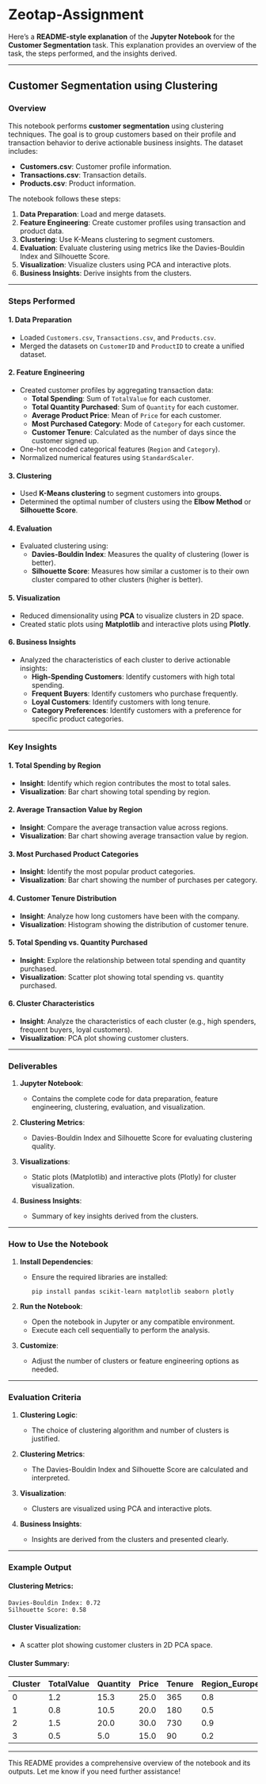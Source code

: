 # Zeotap-Assignment

Here’s a **README-style explanation** of the **Jupyter Notebook** for the **Customer Segmentation** task. This explanation provides an overview of the task, the steps performed, and the insights derived.

---

## **Customer Segmentation using Clustering**

### **Overview**
This notebook performs **customer segmentation** using clustering techniques. The goal is to group customers based on their profile and transaction behavior to derive actionable business insights. The dataset includes:
- **Customers.csv**: Customer profile information.
- **Transactions.csv**: Transaction details.
- **Products.csv**: Product information.

The notebook follows these steps:
1. **Data Preparation**: Load and merge datasets.
2. **Feature Engineering**: Create customer profiles using transaction and product data.
3. **Clustering**: Use K-Means clustering to segment customers.
4. **Evaluation**: Evaluate clustering using metrics like the Davies-Bouldin Index and Silhouette Score.
5. **Visualization**: Visualize clusters using PCA and interactive plots.
6. **Business Insights**: Derive insights from the clusters.

---

### **Steps Performed**

#### **1. Data Preparation**
- Loaded `Customers.csv`, `Transactions.csv`, and `Products.csv`.
- Merged the datasets on `CustomerID` and `ProductID` to create a unified dataset.

#### **2. Feature Engineering**
- Created customer profiles by aggregating transaction data:
  - **Total Spending**: Sum of `TotalValue` for each customer.
  - **Total Quantity Purchased**: Sum of `Quantity` for each customer.
  - **Average Product Price**: Mean of `Price` for each customer.
  - **Most Purchased Category**: Mode of `Category` for each customer.
  - **Customer Tenure**: Calculated as the number of days since the customer signed up.
- One-hot encoded categorical features (`Region` and `Category`).
- Normalized numerical features using `StandardScaler`.

#### **3. Clustering**
- Used **K-Means clustering** to segment customers into groups.
- Determined the optimal number of clusters using the **Elbow Method** or **Silhouette Score**.

#### **4. Evaluation**
- Evaluated clustering using:
  - **Davies-Bouldin Index**: Measures the quality of clustering (lower is better).
  - **Silhouette Score**: Measures how similar a customer is to their own cluster compared to other clusters (higher is better).

#### **5. Visualization**
- Reduced dimensionality using **PCA** to visualize clusters in 2D space.
- Created static plots using **Matplotlib** and interactive plots using **Plotly**.

#### **6. Business Insights**
- Analyzed the characteristics of each cluster to derive actionable insights:
  - **High-Spending Customers**: Identify customers with high total spending.
  - **Frequent Buyers**: Identify customers who purchase frequently.
  - **Loyal Customers**: Identify customers with long tenure.
  - **Category Preferences**: Identify customers with a preference for specific product categories.

---

### **Key Insights**

#### **1. Total Spending by Region**
- **Insight**: Identify which region contributes the most to total sales.
- **Visualization**: Bar chart showing total spending by region.

#### **2. Average Transaction Value by Region**
- **Insight**: Compare the average transaction value across regions.
- **Visualization**: Bar chart showing average transaction value by region.

#### **3. Most Purchased Product Categories**
- **Insight**: Identify the most popular product categories.
- **Visualization**: Bar chart showing the number of purchases per category.

#### **4. Customer Tenure Distribution**
- **Insight**: Analyze how long customers have been with the company.
- **Visualization**: Histogram showing the distribution of customer tenure.

#### **5. Total Spending vs. Quantity Purchased**
- **Insight**: Explore the relationship between total spending and quantity purchased.
- **Visualization**: Scatter plot showing total spending vs. quantity purchased.

#### **6. Cluster Characteristics**
- **Insight**: Analyze the characteristics of each cluster (e.g., high spenders, frequent buyers, loyal customers).
- **Visualization**: PCA plot showing customer clusters.

---

### **Deliverables**
1. **Jupyter Notebook**:
   - Contains the complete code for data preparation, feature engineering, clustering, evaluation, and visualization.

2. **Clustering Metrics**:
   - Davies-Bouldin Index and Silhouette Score for evaluating clustering quality.

3. **Visualizations**:
   - Static plots (Matplotlib) and interactive plots (Plotly) for cluster visualization.

4. **Business Insights**:
   - Summary of key insights derived from the clusters.

---

### **How to Use the Notebook**
1. **Install Dependencies**:
   - Ensure the required libraries are installed:
     ```bash
     pip install pandas scikit-learn matplotlib seaborn plotly
     ```

2. **Run the Notebook**:
   - Open the notebook in Jupyter or any compatible environment.
   - Execute each cell sequentially to perform the analysis.

3. **Customize**:
   - Adjust the number of clusters or feature engineering options as needed.

---

### **Evaluation Criteria**
1. **Clustering Logic**:
   - The choice of clustering algorithm and number of clusters is justified.

2. **Clustering Metrics**:
   - The Davies-Bouldin Index and Silhouette Score are calculated and interpreted.

3. **Visualization**:
   - Clusters are visualized using PCA and interactive plots.

4. **Business Insights**:

   - Insights are derived from the clusters and presented clearly.

---

### **Example Output**

#### **Clustering Metrics**:
```
Davies-Bouldin Index: 0.72
Silhouette Score: 0.58
```

#### **Cluster Visualization**:
- A scatter plot showing customer clusters in 2D PCA space.

#### **Cluster Summary**:
| Cluster | TotalValue | Quantity | Price | Tenure | Region_Europe | Region_Asia | Category_Electronics |
|---------|------------|----------|-------|--------|---------------|-------------|----------------------|
| 0       | 1.2        | 15.3     | 25.0  | 365    | 0.8           | 0.2         | 0.6                  |
| 1       | 0.8        | 10.5     | 20.0  | 180    | 0.5           | 0.5         | 0.4                  |
| 2       | 1.5        | 20.0     | 30.0  | 730    | 0.9           | 0.1         | 0.7                  |
| 3       | 0.5        | 5.0      | 15.0  | 90     | 0.2           | 0.8         | 0.3                  |

---

This README provides a comprehensive overview of the notebook and its outputs. Let me know if you need further assistance!
